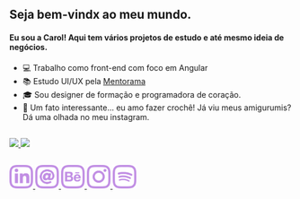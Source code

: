 ## Seja bem-vindx ao meu mundo.
#### Eu sou a __Carol__! Aqui tem vários projetos de estudo e até mesmo ideia de negócios.

- 💻 Trabalho como front-end com foco em Angular
- 📚 Estudo UI/UX pela [Mentorama](https://mentorama.com.br/)
- 🎓 Sou designer de formação e programadora de coração.
- 🤔 Um fato interessante... eu amo fazer crochê! Já viu meus amigurumis? Dá uma olhada no meu instagram.

##

 <div id="git-panels" style="display: flex;">
  <a target="_blank" href="https://github.com/mlorac">
  <img height="150em" src="https://github-readme-stats.vercel.app/api?username=mlorac&show_icons=true&theme=material-palenight&include_all_commits=true&count_private=true"/>
  <img height="150em" src="https://github-readme-stats.vercel.app/api/top-langs/?username=mlorac&layout=compact&langs_count=7&theme=material-palenight"/>
</div>

 ##
 
 <div id="socials-buttons">
   <a href="https://www.linkedin.com/in/mlorac" target="_blank" id="linkedin">
    <img src="https://github.com/mlorac/mlorac/blob/main/imgs/linkedin.png" target="_blank" style="width: 3em;">
  </a>
  <a href = "mailto:ana.mlorac@gmail.com" id="email">
   <img src="https://github.com/mlorac/mlorac/blob/main/imgs/email.png" target="_blank" style="width: 3em;">
  </a>
  <a href="https://www.behance.net/mlorac" target="_blank" id="behance">
   <img src="https://github.com/mlorac/mlorac/blob/main/imgs/behance.png" target="_blank" style="width: 3em;">
  </a>
  <a href="https://instagram.com/lorac.git" target="_blank" id="instagram">
   <img src="https://github.com/mlorac/mlorac/blob/main/imgs/instagram.png" target="_blank" style="width: 3em;">
  </a>
  <a href="https://open.spotify.com/playlist/01ZO7XfQpg1Q0h99ABaIh0?si=48a7ac843a804854" target="_blank" id="spotify">
   <img src="https://github.com/mlorac/mlorac/blob/main/imgs/spotify.png" target="_blank" style="width: 3em;">
  </a>
</div>
